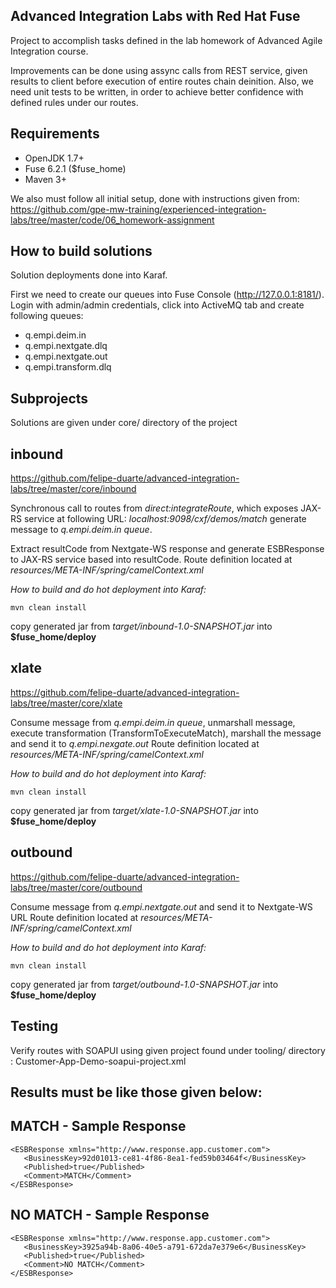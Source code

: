 Advanced Integration Labs with Red Hat Fuse
--
Project to accomplish tasks defined in the lab homework of Advanced Agile Integration course.

Improvements can be done using assync calls from REST service, given results to client before execution of entire routes chain deinition. Also, we need unit tests to be written, in order to achieve better confidence with defined rules under our routes.

Requirements
--
- OpenJDK 1.7+
- Fuse 6.2.1 ($fuse_home)
- Maven 3+

We also must follow all initial setup, done with instructions given from:
https://github.com/gpe-mw-training/experienced-integration-labs/tree/master/code/06_homework-assignment


How to build solutions
--
Solution deployments done into Karaf.

First we need to create our queues into Fuse Console (http://127.0.0.1:8181/). Login with admin/admin credentials, click into ActiveMQ tab and create following queues: 

 - q.empi.deim.in
 - q.empi.nextgate.dlq 
 - q.empi.nextgate.out
 - q.empi.transform.dlq

Subprojects
---
Solutions are given under core/ directory of the project

inbound 
---
https://github.com/felipe-duarte/advanced-integration-labs/tree/master/core/inbound

Synchronous call to routes from *direct:integrateRoute*, which exposes JAX-RS service at following URL: *localhost:9098/cxf/demos/match* generate message to *q.empi.deim.in queue*.

Extract resultCode from Nextgate-WS response and generate ESBResponse to JAX-RS service based into resultCode.
Route definition located at *resources/META-INF/spring/camelContext.xml*

*How to build and do hot deployment into Karaf:*
  ```
  mvn clean install
  ```
copy generated jar from *target/inbound-1.0-SNAPSHOT.jar* into **$fuse_home/deploy**
 
xlate
---
https://github.com/felipe-duarte/advanced-integration-labs/tree/master/core/xlate
  
Consume message from *q.empi.deim.in queue*, unmarshall message, execute transformation (TransformToExecuteMatch), marshall the message and send it to *q.empi.nexgate.out* 
Route definition located at *resources/META-INF/spring/camelContext.xml* 
 
*How to build and do hot deployment into Karaf:*
```
mvn clean install 
```
copy generated jar from *target/xlate-1.0-SNAPSHOT.jar* into **$fuse_home/deploy**
    
outbound
---
https://github.com/felipe-duarte/advanced-integration-labs/tree/master/core/outbound

Consume message from *q.empi.nextgate.out* and send it to Nextgate-WS URL
Route definition located at *resources/META-INF/spring/camelContext.xml*

*How to build and do hot deployment into Karaf:*
 ``` 
 mvn clean install
 ``` 
copy generated jar from *target/outbound-1.0-SNAPSHOT.jar* into **$fuse_home/deploy**  

Testing
--
Verify routes with SOAPUI using given project found under tooling/ directory : Customer-App-Demo-soapui-project.xml

Results must be like those given below:
--
MATCH - Sample Response
---
```
<ESBResponse xmlns="http://www.response.app.customer.com">
   <BusinessKey>92d01013-ce81-4f86-8ea1-fed59b03464f</BusinessKey>
   <Published>true</Published>
   <Comment>MATCH</Comment>
</ESBResponse>
```

NO MATCH - Sample Response
---
```
<ESBResponse xmlns="http://www.response.app.customer.com">
   <BusinessKey>3925a94b-8a06-40e5-a791-672da7e379e6</BusinessKey>
   <Published>true</Published>
   <Comment>NO MATCH</Comment>
</ESBResponse>
```
